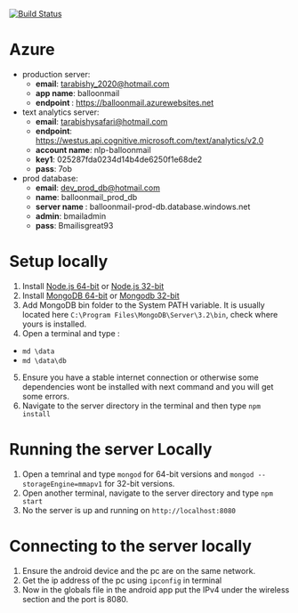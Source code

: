 [![Build Status](https://jenkins-balloonmail.rhcloud.com/buildStatus/icon?job=balloon)](https://jenkins-balloonmail.rhcloud.com/job/balloon/)


# Azure

- production server: 
  - <b>email</b>: tarabishy_2020@hotmail.com
  - <b> app name</b>: balloonmail
  - <b> endpoint </b>: https://balloonmail.azurewebsites.net
- text analytics server: 
  - <b>email</b>: tarabishysafari@hotmail.com
  - <b>endpoint</b>: https://westus.api.cognitive.microsoft.com/text/analytics/v2.0
  - <b>account name</b>: nlp-balloonmail
  - <b>key1</b>: 025287fda0234d14b4de6250f1e68de2
  - <b>pass</b>: 7ob
- prod database:
  - <b>email</b>: dev_prod_db@hotmail.com
  - <b>name</b>: balloonmail_prod_db
  - <b> server name </b>: balloonmail-prod-db.database.windows.net
  - <b> admin</b>: bmailadmin
  - <b>pass</b>: Bmailisgreat93




# Setup locally

1. Install [Node.js 64-bit](https://nodejs.org/dist/v4.4.3/node-v4.4.3-x64.msi) or [Node.js 32-bit](https://nodejs.org/dist/v4.4.3/node-v4.4.3-x86.msi)
2. Install [MongoDB 64-bit](https://fastdl.mongodb.org/win32/mongodb-win32-x86_64-3.2.5-signed.msi) or [Mongodb 32-bit](https://fastdl.mongodb.org/win32/mongodb-win32-i386-3.2.5-signed.msi)
3. Add MongoDB bin folder to the System PATH variable. It is usually located here `C:\Program Files\MongoDB\Server\3.2\bin`, check where yours is installed.
4. Open a terminal and type :
  * `md \data`
  * `md \data\db`
5. Ensure you have a stable internet connection or otherwise some dependencies wont be installed with next command and you will get some errors.
6. Navigate to the server directory in the terminal and then type `npm install`

# Running the server Locally

1. Open a temrinal and type `mongod` for 64-bit versions and `mongod --storageEngine=mmapv1` for 32-bit versions.
2. Open another terminal, navigate to the server directory and type `npm start`
3. No the server is up and running on `http://localhost:8080`


# Connecting to the server locally

1. Ensure the android device and the pc are on the same network.
2. Get the ip address of the pc using `ipconfig` in terminal
3. Now in the globals file in the android app put the IPv4 under the wireless section and the port is 8080.
